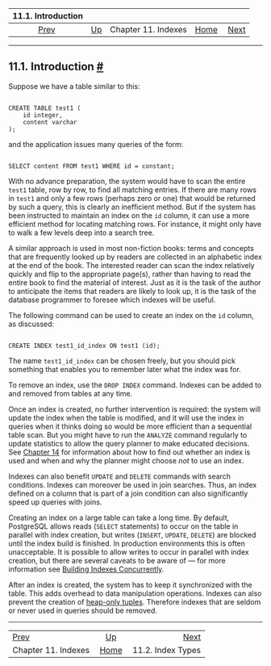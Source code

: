 

|              11.1. Introduction             |                                          |                     |                                                       |                                                 |
| :-----------------------------------------: | :--------------------------------------- | :-----------------: | ----------------------------------------------------: | ----------------------------------------------: |
| [Prev](indexes.html "Chapter 11. Indexes")  | [Up](indexes.html "Chapter 11. Indexes") | Chapter 11. Indexes | [Home](index.html "PostgreSQL 17devel Documentation") |  [Next](indexes-types.html "11.2. Index Types") |

***

## 11.1. Introduction [#](#INDEXES-INTRO)

Suppose we have a table similar to this:

```

CREATE TABLE test1 (
    id integer,
    content varchar
);
```

and the application issues many queries of the form:

```

SELECT content FROM test1 WHERE id = constant;
```

With no advance preparation, the system would have to scan the entire `test1` table, row by row, to find all matching entries. If there are many rows in `test1` and only a few rows (perhaps zero or one) that would be returned by such a query, this is clearly an inefficient method. But if the system has been instructed to maintain an index on the `id` column, it can use a more efficient method for locating matching rows. For instance, it might only have to walk a few levels deep into a search tree.

A similar approach is used in most non-fiction books: terms and concepts that are frequently looked up by readers are collected in an alphabetic index at the end of the book. The interested reader can scan the index relatively quickly and flip to the appropriate page(s), rather than having to read the entire book to find the material of interest. Just as it is the task of the author to anticipate the items that readers are likely to look up, it is the task of the database programmer to foresee which indexes will be useful.

The following command can be used to create an index on the `id` column, as discussed:

```

CREATE INDEX test1_id_index ON test1 (id);
```

The name `test1_id_index` can be chosen freely, but you should pick something that enables you to remember later what the index was for.

To remove an index, use the `DROP INDEX` command. Indexes can be added to and removed from tables at any time.

Once an index is created, no further intervention is required: the system will update the index when the table is modified, and it will use the index in queries when it thinks doing so would be more efficient than a sequential table scan. But you might have to run the `ANALYZE` command regularly to update statistics to allow the query planner to make educated decisions. See [Chapter 14](performance-tips.html "Chapter 14. Performance Tips") for information about how to find out whether an index is used and when and why the planner might choose *not* to use an index.

Indexes can also benefit `UPDATE` and `DELETE` commands with search conditions. Indexes can moreover be used in join searches. Thus, an index defined on a column that is part of a join condition can also significantly speed up queries with joins.

Creating an index on a large table can take a long time. By default, PostgreSQL allows reads (`SELECT` statements) to occur on the table in parallel with index creation, but writes (`INSERT`, `UPDATE`, `DELETE`) are blocked until the index build is finished. In production environments this is often unacceptable. It is possible to allow writes to occur in parallel with index creation, but there are several caveats to be aware of — for more information see [Building Indexes Concurrently](sql-createindex.html#SQL-CREATEINDEX-CONCURRENTLY "Building Indexes Concurrently").

After an index is created, the system has to keep it synchronized with the table. This adds overhead to data manipulation operations. Indexes can also prevent the creation of [heap-only tuples](storage-hot.html "73.7. Heap-Only Tuples (HOT)"). Therefore indexes that are seldom or never used in queries should be removed.

***

|                                             |                                                       |                                                 |
| :------------------------------------------ | :---------------------------------------------------: | ----------------------------------------------: |
| [Prev](indexes.html "Chapter 11. Indexes")  |        [Up](indexes.html "Chapter 11. Indexes")       |  [Next](indexes-types.html "11.2. Index Types") |
| Chapter 11. Indexes                         | [Home](index.html "PostgreSQL 17devel Documentation") |                               11.2. Index Types |
